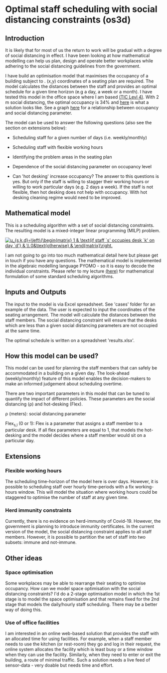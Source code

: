 # Optimal staff scheduling with social distancing constraints (os3d)



## Introduction

It is likely that for most of us the return to work will be gradual with a degree of social distancing in effect. I have been looking at how mathematical modelling can help us plan, design and operate better workplaces while adhering to the social distancing guidelines from the government.

I have build an optimisation model that maximises the occupancy of a building subject to . (x,y) coordinates of a seating plan are required. The model calculates the distances between the staff and provides an optimal schedule for a given time horizon (e.g a day, a week or a month). I have tested this model in the office space where I am based [(TIC Levl 4)](figures/TIC_L4.png). With 2 m social distancing, the optimal occupancy is 34% and [here](figures/TIC_L4_Solution_w2m.png) is what a solution looks like. See a graph [here](figures/OptimalOccupancy.png) for a relationship between occupancy and social distancing parameter.

The model can be used to answer the following questions (also see the section on extensions below):

* Scheduling staff for a given number of days (i.e. weekly/monthly)

* Scheduling staff with flexible working hours

* Identifying the problem areas in the seating plan

* Dependence of the social distancing parameter on occupancy level


* Can 'hot desking' increase occupancy? The answer to this questions is yes. But only if the staff is willing to stagger their working hours or willing to work particular days (e.g. 2 days a week). If the staff is not flexible, then hot desking does not help with occupancy. With hot desking cleaning regime would need to be improved.

## Mathematical model

This is a scheduling algorithm with a set of social distancing constraints. The resulting model is a mixed-integer linear programming (MILP) problem.



<a href="https://www.codecogs.com/eqnedit.php?latex=u_{s,k,d}=\left\{\begin{matrix}&space;1&space;&&space;\text{if&space;staff&space;`s'&space;occupies&space;desk&space;`k'&space;on&space;day&space;`d'}&space;&&space;\\&space;0&\text{otherwise}&space;&&space;\end{matrix}\right." target="_blank"><img src="https://latex.codecogs.com/gif.latex?u_{s,k,d}=\left\{\begin{matrix}&space;1&space;&&space;\text{if&space;staff&space;`s'&space;occupies&space;desk&space;`k'&space;on&space;day&space;`d'}&space;&&space;\\&space;0&\text{otherwise}&space;&&space;\end{matrix}\right." title="u_{s,k,d}=\left\{\begin{matrix} 1 & \text{if staff `s' occupies desk `k' on day `d'} & \\ 0&\text{otherwise} & \end{matrix}\right." /></a>



I am not going to go into too much mathematical detail here but please get in touch if you have any questions. The mathematical model is implemented in the algebraic modelling language PYOMO - so it is easy to decode the individual constraints. Please refer to my lecture [(here)](https://drive.google.com/file/d/0Bzq9B9vW0gM0M1JkNnhYSHA2Rnc/view?usp=sharing) for mathematical formulation of some standard scheduling algorithms.

## Inputs and Outputs
The input to the model is via Excel spreadsheet. See 'cases' folder for an example of the data. The user is expected to input the coordinates of the seating arrangement. The model will calculate the distances between the staff members. The social distancing constraint will ensure that the desks which are less than a given social distancing parameters are not occupied at the same time.

The optimal schedule is written on a spreadsheet 'results.xlsx'.


## How this model can be used?
This model can be used for planning the staff members that can safely be accommodated in a building on a given day. The look-ahead (weekly/monthly) feature of this model enables the decision-makers to make an informed judgement about scheduling overtime.

There are two important parameters in this model that can be tuned to quantify the impact of different policies. These parameters are the social distancing (&rho;) and hot-desking (Flex).


&rho; (meters): social distancing parameter

Flex<sub>s,l</sub> (0 or 1): Flex is a parameter that assigns a staff member to a particular desk. If all flex parameters are equal to 1, that models the hot-desking and the model decides where a staff member would sit on a particular day.


## Extensions

### Flexible working hours
The scheduling time-horizon of the model here is over days. However, it is possible to scheduling staff over hourly time-periods with a fix working-hours window. This will model the situation where working hours could be staggered to optimise the number of staff at any given time.


### Herd immunity constraints

Currently, there is no evidence on herd-immunity of Covid-19. However, the government is planning to introduce immunity certificates. In the current version of the model, the social distancing constraint applies to all staff members. However, it is possible to partition the set of staff into two subsets: immune and not-immune.



## Other ideas

### Space optimisation
Some workplaces may be able to rearrange their seating to optimise occupancy. How can we model space optimisation with the social distancing constraints? I'd do a 2-stage optimisation model in which the 1st stage is to model the space optimisation and that remains fixed for the 2nd stage that models the daily/hourly staff scheduling. There may be a better way of doing this.

### Use of office facilities
I am interested in an online web-based solution that provides the staff with an allocated time for using facilities. For example, when a staff member needs to use the kitchen (or rest-room) they go and log in their request, the online system allocates the facility which is least busy or a time window when they can use the facility. Similarly, when they need to enter or exit the building, a route of minimal traffic. Such a solution needs a live feed of sensor-data - very doable but needs time and effort.
